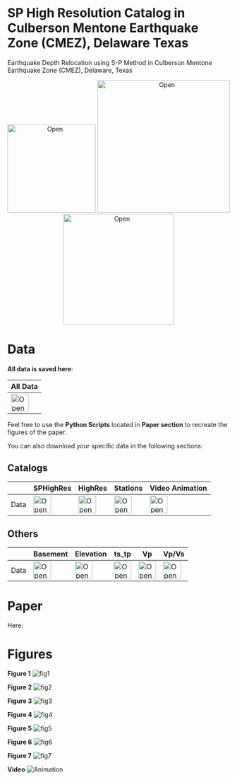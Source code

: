 # SP High Resolution Catalog in Culberson Mentone Earthquake Zone (CMEZ), Delaware Texas 

Earthquake Depth Relocation using S-P Method in Culberson Mentone Earthquake Zone (CMEZ), Delaware, Texas 

<div align="center">
<a href="https://github.com/ecastillot/CMEZ-SPHighResCatalog/blob/main/paper/fig1.png"><img src="paper/fig1.png" alt="Open" width="200"/></a> <a href="https://github.com/ecastillot/CMEZ-SPHighResCatalog/blob/main/paper/fig6.png"><img src="paper/fig6.png" alt="Open" width="300"/></a> <a href="https://cometmail-my.sharepoint.com/:v:/g/personal/edc240000_utdallas_edu/EbhO-CWLvbtKn28gfObGleQBJt9mDpqd_rRQELAdcxdOEA?e=WX9whB"><img src="paper/animation.png" alt="Open" width="250"/></a> 
</div>

# Data

**All data is saved here**: 


| All Data |
|---|
| <a href="https://cometmail-my.sharepoint.com/:f:/g/personal/edc240000_utdallas_edu/Ek_BuuZiKA1ErQctzvpquqwBAVLLJ6af5tCtjO8rRfQh2g?e=lKeYlZ"><img src="paper/onedrive.png" alt="Open" width="40"/></a> |


Feel free to use the **Python Scripts** located in **Paper section** to recreate the figures of the paper.

You can also download your specific data in the following sections:


## Catalogs

| | SPHighRes | HighRes | Stations | Video Animation |
|---|---|---|---|---|
|Data|<a href="https://cometmail-my.sharepoint.com/:f:/g/personal/edc240000_utdallas_edu/EjOftKngTz1NnwVA9PBt3h0Bg35xeK-8O1VPUQmQ_vnl4Q?e=NQPqfg"><img src="paper/onedrive.png" alt="Open" width="40"/></a> | <a href="https://cometmail-my.sharepoint.com/:f:/g/personal/edc240000_utdallas_edu/ElZ4v4MLfdZHgJIRgWh5JlcBEd9y-OgLGHqu2RC2a6ycmA?e=s6kBda"><img src="paper/onedrive.png" alt="Open" width="40"/></a> | <a href="https://cometmail-my.sharepoint.com/:f:/g/personal/edc240000_utdallas_edu/Ej0EnVRl7udEiwbnVVj_4j8B8rKE3dFGnEq61cgJ_J2OJw?e=7p0lCf"><img src="paper/onedrive.png" alt="Open" width="40"/></a> | <a href="https://cometmail-my.sharepoint.com/:v:/g/personal/edc240000_utdallas_edu/EbhO-CWLvbtKn28gfObGleQBJt9mDpqd_rRQELAdcxdOEA?e=WX9whB"><img src="paper/onedrive.png" alt="Open" width="40"/></a> |

## Others
| | Basement | Elevation | ts_tp | Vp | Vp/Vs |
|---|---|---|---|---|---|
|Data|<a href="https://cometmail-my.sharepoint.com/:f:/g/personal/edc240000_utdallas_edu/Els1pLzvvmxIg8pDo3QBA0ABXOYRqs0j-k5W6NPfDVlZdw?e=R7XeH0"><img src="paper/onedrive.png" alt="Open" width="40" /></a> |<a href="https://cometmail-my.sharepoint.com/:f:/g/personal/edc240000_utdallas_edu/Epn8fL8kmL5AuV32FFF3b5EB3IWv1ws48fX44H0Jng8Pmg?e=rFdUyO"><img src="paper/onedrive.png" alt="Open" width="40"/></a> | <a href="https://cometmail-my.sharepoint.com/:f:/g/personal/edc240000_utdallas_edu/EoNqLRaewIFEqeRo-gDMVckBmmpZqLlUbGyn1vYFUXgH_Q?e=XljPXT"><img src="paper/onedrive.png" alt="Open" width="40"/></a> | <a href="https://cometmail-my.sharepoint.com/:f:/g/personal/edc240000_utdallas_edu/EsQpX-Dqnf9Ps1yMr02NQi8B_HpHF6R41HEzzoZUgJgPrQ?e=cKtFXm"><img src="paper/onedrive.png" alt="Open" width="40"/></a> | <a href="https://cometmail-my.sharepoint.com/:f:/g/personal/edc240000_utdallas_edu/En6KfLHJlohGkRYnNPAwA8QBxBSHwsWyfg5GVR4qSjcmOg?e=Rp1AH7"><img src="paper/onedrive.png" alt="Open" width="40"/></a> |

# Paper

Here:

# Figures

**Figure 1**
![fig1](paper/fig1.png)  

**Figure 2**
![fig2](paper/fig2.png)  

**Figure 3**
![fig3](paper/fig3.png)  

**Figure 4**
![fig4](paper/fig4.png) 

**Figure 5**
![fig5](paper/fig5.png) 

**Figure 6**
![fig6](paper/fig6.png) 

**Figure 7**
![fig7](paper/fig7.png)

**Video**
![Animation](paper/animation.png)

